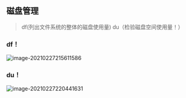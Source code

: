 ## 磁盘管理

> df(列出文件系统的整体的磁盘使用量)		du（检验磁盘空间使用量！）

### df！

![image-20210227215611586](C:\Users\李祥鸿\AppData\Roaming\Typora\typora-user-images\image-20210227215611586.png)

### du！

![image-20210227220441631](C:\Users\李祥鸿\AppData\Roaming\Typora\typora-user-images\image-20210227220441631.png)







